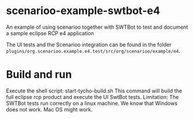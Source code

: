 # scenarioo-example-swtbot-e4

An example of using scenarioo together with SWTBot to test and document a sample eclipse RCP e4 application

The UI tests and the Scenarioo integration can be found in the folder `plugins/org.scenarioo.example.e4.test/src/org/scenarioo/example/e4`.
# Build and run
Execute the shell script: start-tycho-build.sh
This command will build the full eclipse rcp product and execute the UI SwtBot tests.
Limitation: The SWTBot tests run correctly on a linux machine. We know that Windows does not work. Mac OS might work.
